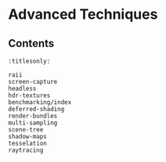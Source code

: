 Advanced Techniques
===================

Contents
--------

```{toctree}
:titlesonly:

raii
screen-capture
headless
hdr-textures
benchmarking/index
deferred-shading
render-bundles
multi-sampling
scene-tree
shadow-maps
tesselation
raytracing
```
